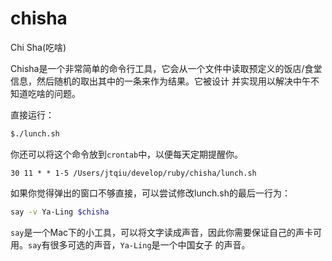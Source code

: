 chisha
======

Chi Sha(吃啥)

Chisha是一个非常简单的命令行工具，它会从一个文件中读取预定义的饭店/食堂信息，然后随机的取出其中的一条来作为结果。它被设计
并实现用以解决中午不知道吃啥的问题。

直接运行：

```sh
$./lunch.sh
```

你还可以将这个命令放到`crontab`中，以便每天定期提醒你。

```
30 11 * * 1-5 /Users/jtqiu/develop/ruby/chisha/lunch.sh
```

如果你觉得弹出的窗口不够直接，可以尝试修改lunch.sh的最后一行为：

```sh
say -v Ya-Ling $chisha
```

`say`是一个Mac下的小工具，可以将文字读成声音，因此你需要保证自己的声卡可用。`say`有很多可选的声音，`Ya-Ling`是一个中国女子
的声音。

